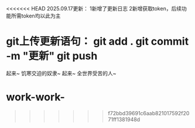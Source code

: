<<<<<<< HEAD
2025.09.17更新：
1新增了更新日志
2新增获取token，后续功能所需token均以此为主

git上传更新语句：
git add .
git commit -m "更新"
git push
=======
起来~  饥寒交迫的奴隶~
起来~  全世界受苦的人~
# work-work-
>>>>>>> f72bbd39691c6aab821017592f2071ff1381948d
